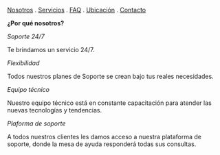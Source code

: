 [Nosotros](./nosotros.md) . [Servicios](./servicios.md) . [FAQ](FAQ.md) . [Ubicación](ubicacion.md) . [Contacto](./contacto.md)

**¿Por qué nosotros?**

*Soporte 24/7*

Te brindamos un servicio 24/7.

*Flexibilidad*

Todos nuestros planes de Soporte se crean bajo tus reales necesidades.

*Equipo técnico*

Nuestro equipo técnico está en constante capacitación para atender las nuevas tecnologías y tendencias.

*Plaforma de soporte*

A todos nuestros clientes les damos acceso a nuestra plataforma de soporte, donde la mesa de ayuda responderá todas sus consultas.



